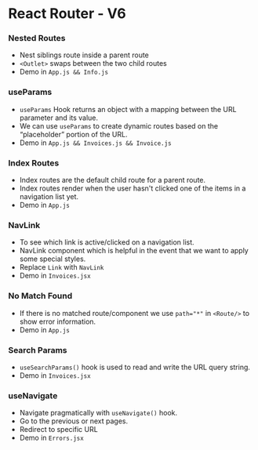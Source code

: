# React Router - V6

### Nested Routes

- Nest siblings route inside a parent route
- `<Outlet>` swaps between the two child routes
- Demo in `App.js && Info.js`

### useParams

- `useParams` Hook returns an object with a mapping between the URL parameter and its value.
- We can use `useParams` to create dynamic routes based on the “placeholder” portion of the URL.
- Demo in `App.js && Invoices.js && Invoice.js`

### Index Routes

- Index routes are the default child route for a parent route.
- Index routes render when the user hasn't clicked one of the items in a navigation list yet.
- Demo in `App.js`

### NavLink

- To see which link is active/clicked on a navigation list.
- NavLink component which is helpful in the event that we want to apply some special styles.
- Replace `Link` with `NavLink`
- Demo in `Invoices.jsx`

### No Match Found

- If there is no matched route/component we use `path="*"` in `<Route/>` to show error information.
- Demo in `App.js`

### Search Params

- `useSearchParams()` hook is used to read and write the URL query string.
- Demo in `Invoices.jsx`

### useNavigate

- Navigate pragmatically with `useNavigate()` hook.
- Go to the previous or next pages.
- Redirect to specific URL
- Demo in `Errors.jsx`
